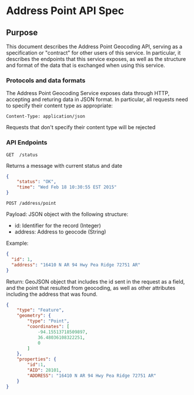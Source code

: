 # Address Point API Spec

## Purpose
This document describes the Address Point Geocoding API, serving as a specification or "contract" for other users of this service.
In particular, it describes the endpoints that this service exposes, as well as the structure and format of the data that is exchanged when using this service.

### Protocols and data formats
The Address Point Geocoding Service exposes data through HTTP, accepting and returing data in JSON format. 
In particular, all requests need to specify their content type as appropriate:

```
Content-Type: application/json
```

Requests that don't specify their content type will be rejected

### API Endpoints

`GET  /status`

Returns a message with current status and date

```json
{
    "status": "OK",
    "time": "Wed Feb 18 10:30:55 EST 2015"
}
```

`POST /address/point`

Payload: JSON object with the following structure:

* id: Identifier for the record (Integer)
* address: Address to geocode (String)

Example:

```json
{
  "id": 1,
  "address": "16410 N AR 94 Hwy Pea Ridge 72751 AR"
}
```

Return: GeoJSON object that includes the id sent in the request as a field, and the point that resulted from geocoding, as well as other attributes including the address that was found.


```json
{
    "type": "Feature",
    "geometry": {
        "type": "Point",
        "coordinates": [
            -94.15513718509897,
            36.48036108322251,
            0
        ]
    },
    "properties": {
        "id":1,
        "AID": 28101,
        "ADDRESS": "16410 N AR 94 Hwy Pea Ridge 72751 AR"
    }
}
```



